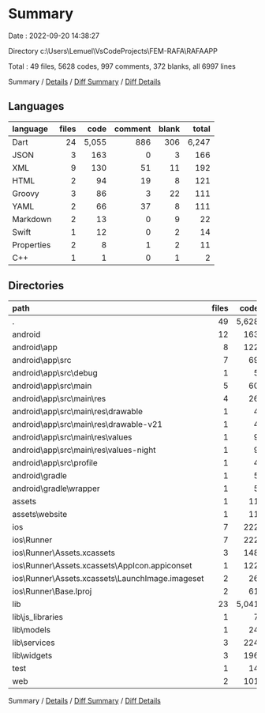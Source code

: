 # Summary

Date : 2022-09-20 14:38:27

Directory c:\\Users\\Lemuel\\VsCodeProjects\\FEM-RAFA\\RAFAAPP

Total : 49 files,  5628 codes, 997 comments, 372 blanks, all 6997 lines

Summary / [Details](details.md) / [Diff Summary](diff.md) / [Diff Details](diff-details.md)

## Languages
| language | files | code | comment | blank | total |
| :--- | ---: | ---: | ---: | ---: | ---: |
| Dart | 24 | 5,055 | 886 | 306 | 6,247 |
| JSON | 3 | 163 | 0 | 3 | 166 |
| XML | 9 | 130 | 51 | 11 | 192 |
| HTML | 2 | 94 | 19 | 8 | 121 |
| Groovy | 3 | 86 | 3 | 22 | 111 |
| YAML | 2 | 66 | 37 | 8 | 111 |
| Markdown | 2 | 13 | 0 | 9 | 22 |
| Swift | 1 | 12 | 0 | 2 | 14 |
| Properties | 2 | 8 | 1 | 2 | 11 |
| C++ | 1 | 1 | 0 | 1 | 2 |

## Directories
| path | files | code | comment | blank | total |
| :--- | ---: | ---: | ---: | ---: | ---: |
| . | 49 | 5,628 | 997 | 372 | 6,997 |
| android | 12 | 163 | 53 | 33 | 249 |
| android\\app | 8 | 122 | 52 | 22 | 196 |
| android\\app\\src | 7 | 69 | 49 | 9 | 127 |
| android\\app\\src\\debug | 1 | 5 | 3 | 1 | 9 |
| android\\app\\src\\main | 5 | 60 | 43 | 7 | 110 |
| android\\app\\src\\main\\res | 4 | 26 | 32 | 6 | 64 |
| android\\app\\src\\main\\res\\drawable | 1 | 4 | 7 | 2 | 13 |
| android\\app\\src\\main\\res\\drawable-v21 | 1 | 4 | 7 | 2 | 13 |
| android\\app\\src\\main\\res\\values | 1 | 9 | 9 | 1 | 19 |
| android\\app\\src\\main\\res\\values-night | 1 | 9 | 9 | 1 | 19 |
| android\\app\\src\\profile | 1 | 4 | 3 | 1 | 8 |
| android\\gradle | 1 | 5 | 1 | 1 | 7 |
| android\\gradle\\wrapper | 1 | 5 | 1 | 1 | 7 |
| assets | 1 | 11 | 0 | 0 | 11 |
| assets\\website | 1 | 11 | 0 | 0 | 11 |
| ios | 7 | 222 | 2 | 9 | 233 |
| ios\\Runner | 7 | 222 | 2 | 9 | 233 |
| ios\\Runner\\Assets.xcassets | 3 | 148 | 0 | 4 | 152 |
| ios\\Runner\\Assets.xcassets\\AppIcon.appiconset | 1 | 122 | 0 | 1 | 123 |
| ios\\Runner\\Assets.xcassets\\LaunchImage.imageset | 2 | 26 | 0 | 3 | 29 |
| ios\\Runner\\Base.lproj | 2 | 61 | 2 | 2 | 65 |
| lib | 23 | 5,041 | 876 | 299 | 6,216 |
| lib\\js_libraries | 1 | 7 | 0 | 4 | 11 |
| lib\\models | 1 | 24 | 0 | 8 | 32 |
| lib\\services | 3 | 224 | 11 | 34 | 269 |
| lib\\widgets | 3 | 196 | 68 | 38 | 302 |
| test | 1 | 14 | 10 | 7 | 31 |
| web | 2 | 101 | 19 | 9 | 129 |

Summary / [Details](details.md) / [Diff Summary](diff.md) / [Diff Details](diff-details.md)